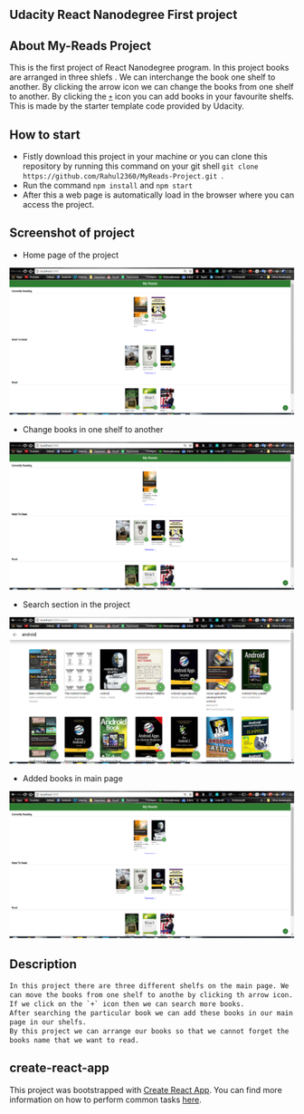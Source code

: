 ## Udacity React Nanodegree First project

## About My-Reads Project
   This is the first project of React Nanodegree program. In this project books are arranged in three shlefs . We can interchange the book one shelf to another. By clicking the arrow icon we can change the books from one shelf to another.
   By clicking the [`+`](http://localhost:3000/search) icon you can add books in your favourite shelfs.
   This is made by the starter template code provided by Udacity.

## How to start
   * Fistly download this project in your machine or you can clone this repository by running this command on your git shell
     `git clone https://github.com/Rahul2360/MyReads-Project.git `.
   * Run the command `npm install` and `npm start`
   * After this a web page is automatically load in the browser where you can access the project.

## Screenshot of project
   * Home page of the project


   ![homepage](image/main.png)

   * Change books in one shelf to another


   ![books](image/change.png)

   * Search section in the project


   ![Search section](image/search.png)

   * Added books in main page


   ![Added books](image/add.png)

## Description
    In this project there are three different shelfs on the main page. We can move the books from one shelf to anothe by clicking th arrow icon.
    If we click on the `+` icon then we can search more books.
    After searching the particular book we can add these books in our main page in our shelfs.
    By this project we can arrange our books so that we cannot forget the books name that we want to read.

## create-react-app

This project was bootstrapped with [Create React App](https://github.com/facebookincubator/create-react-app). You can find more information on how to perform common tasks [here](https://github.com/facebookincubator/create-react-app/blob/master/packages/react-scripts/template/README.md).
